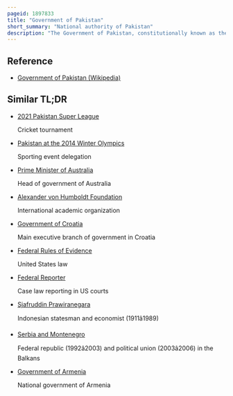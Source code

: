 ```yaml
---
pageid: 1897833
title: "Government of Pakistan"
short_summary: "National authority of Pakistan"
description: "The Government of Pakistan, constitutionally known as the Federal Government, commonly known as the Centre, is the national Authority of the Islamic Republic of Pakistan, a federal parliamentary Republic consisting of four Provinces, two autonomous Territories and one federal Territory."
---
```


## Reference

- [Government of Pakistan (Wikipedia)](https://en.wikipedia.org/?curid=1897833)

## Similar TL;DR

- [2021 Pakistan Super League](/tldr/en/2021-pakistan-super-league)

  Cricket tournament

- [Pakistan at the 2014 Winter Olympics](/tldr/en/pakistan-at-the-2014-winter-olympics)

  Sporting event delegation

- [Prime Minister of Australia](/tldr/en/prime-minister-of-australia)

  Head of government of Australia

- [Alexander von Humboldt Foundation](/tldr/en/alexander-von-humboldt-foundation)

  International academic organization

- [Government of Croatia](/tldr/en/government-of-croatia)

  Main executive branch of government in Croatia

- [Federal Rules of Evidence](/tldr/en/federal-rules-of-evidence)

  United States law

- [Federal Reporter](/tldr/en/federal-reporter)

  Case law reporting in US courts

- [Sjafruddin Prawiranegara](/tldr/en/sjafruddin-prawiranegara)

  Indonesian statesman and economist (1911â1989)

- [Serbia and Montenegro](/tldr/en/serbia-and-montenegro)

  Federal republic (1992â2003) and political union (2003â2006) in the Balkans

- [Government of Armenia](/tldr/en/government-of-armenia)

  National government of Armenia
